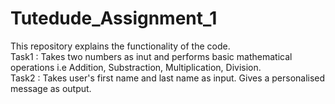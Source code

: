 # Tutedude_Assignment_1
This repository explains the functionality of the code.
<br>Task1 : Takes two numbers as inut and performs basic mathematical operations i.e Addition, Substraction, Multiplication, Division.
<br>Task2 : Takes user's first name and last name as input. Gives a personalised message as output.
